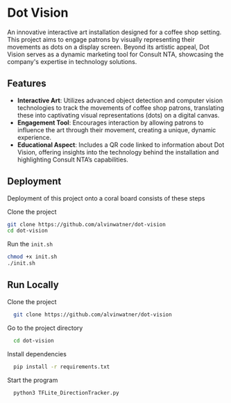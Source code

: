 # Dot Vision

An innovative interactive art installation designed for a coffee shop setting. This project aims to engage patrons by visually representing their movements as dots on a display screen. Beyond its artistic appeal, Dot Vision serves as a dynamic marketing tool for Consult NTA, showcasing the company's expertise in technology solutions.



## Features

- **Interactive Art**: Utilizes advanced object detection and computer vision technologies to track the movements of coffee shop patrons, translating these into captivating visual representations (dots) on a digital canvas.
- **Engagement Tool**: Encourages interaction by allowing patrons to influence the art through their movement, creating a unique, dynamic experience.
- **Educational Aspect**: Includes a QR code linked to information about Dot Vision, offering insights into the technology behind the installation and highlighting Consult NTA’s capabilities.



## Deployment

Deployment of this project onto a coral board consists of these steps

Clone the project

```bash
git clone https://github.com/alvinwatner/dot-vision
cd dot-vision
```

Run the `init.sh`

```bash
chmod +x init.sh
./init.sh
```



## Run Locally

Clone the project

```bash
  git clone https://github.com/alvinwatner/dot-vision
```

Go to the project directory

```bash
  cd dot-vision
```

Install dependencies

```bash
  pip install -r requirements.txt
```

Start the program

```bash
  python3 TFLite_DirectionTracker.py
```
